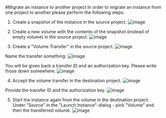 #Migrate an instance to another project
In order to migrate an instance from one project to another please perform the following steps:

1. Create a snapshot of the instance in the source project.
![image](../../images/snapshot.png)

2. Create a new volume with the contents of the snapshot (instead of empty volume) in the source project.
![image](../../images/create-volume.png)

3. Create a "Volume Transfer" in the source project.
![image](../../images/create-transfer.png)

Name the transfer something:
![image](../../images/create-transfer-diag1.png)

You will be given back a transfer ID and an authorization key. Please write those down somewhere. 
![image](../../images/create-transfer-diag2.png)

4. Accept the volume transfer in the destination project.
![image](../../images/accept-transfer-1.png)

Provide the transfer ID and the authorization key.
![image](../../images/accept-transfer-2.png)

5. Start the instance again from the volume in the destination project. Under "Source" in the "Launch Instance"-dialog - pick "Volume" and then the transferred volume.
![image](../../images/launch-instance-from-volume.png)

